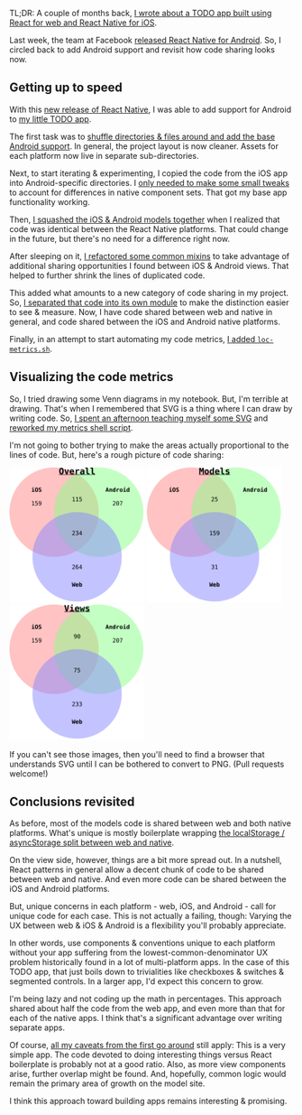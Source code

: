 <nav role="navigation" class="table-of-contents"></nav>

TL;DR: A couple of months back, [I wrote about a TODO app built using React
for web and React Native for iOS][rnpart1]. 

Last week, the team at Facebook 
[released React Native for Android][rnandroid]. So, I circled back to add
Android support and revisit how code sharing looks now.

[rnandroid]: https://code.facebook.com/posts/1189117404435352/
[rnpart1]: http://blog.lmorchard.com/2015/07/22/react-multiplatform/
[reactmultiplatform]: https://github.com/lmorchard/react-multiplatform

## Getting up to speed

With this [new release of React Native][rnandroid], I was able to add support
for Android to [my little TODO app][reactmultiplatform].
  
The first task was to [shuffle directories & files around and add the base
Android support][c1]. In general, the project layout is now cleaner.
Assets for each platform now live in separate sub-directories.

[c1]: https://github.com/lmorchard/react-multiplatform/commit/38fb7afe67f8c339b8d51c69a1f515a5a91e97c7

Next, to start iterating & experimenting, I copied the code from the iOS app
into Android-specific directories. I [only needed to make some small
tweaks][c2] to account for differences in native component sets. That got my
base app functionality working.

[c2]: https://github.com/lmorchard/react-multiplatform/commit/fd80e9859400744ac5fcffc8f7d75d6703a3856d

Then, [I squashed the iOS & Android models together][c3] when I realized that
code was identical between the React Native platforms. That could change in
the future, but there's no need for a difference right now.

[c3]: https://github.com/lmorchard/react-multiplatform/commit/dd8b6b307c31b67fde23c6b090e7b1f1d8b0f579

After sleeping on it, [I refactored some common mixins][c4] to take advantage of
additional sharing opportunities I found between iOS & Android views. That
helped to further shrink the lines of duplicated code.

[c4]: https://github.com/lmorchard/react-multiplatform/commit/ea7abb421b7e0486b2d3de42001724343f832901

This added what amounts to a new category of code sharing in my project. So,
[I separated that code into its own module][c5] to make the distinction easier
to see & measure.  Now, I have code shared between web and native in general,
and code shared between the iOS and Android native platforms.

[c5]: https://github.com/lmorchard/react-multiplatform/commit/cdbbff72cb941fac75f68c1c91279fa780997b26

Finally, in an attempt to start automating my code metrics, [I added
`loc-metrics.sh`][c6].

[c6]: https://github.com/lmorchard/react-multiplatform/commit/d5149768e116571d0a1a059d1ff16e1cfc45fcfd

## Visualizing the code metrics

So, I tried drawing some Venn diagrams in my notebook. But, I'm terrible at
drawing. That's when I remembered that SVG is a thing where I can draw by
writing code. So, [I spent an afternoon teaching myself some SVG][svgtutorial]
and [reworked my metrics shell script][c7].

[c7]: https://github.com/lmorchard/react-multiplatform/commit/0014232c9858e082414e094be021170fda19aab0
[svgtutorial]: https://developer.mozilla.org/en-US/docs/Web/SVG/Tutorial

I'm not going to bother trying to make the areas actually proportional to the
lines of code. But, here's a rough picture of code sharing:

<img style="width: 240px" src="/uploads/2015/react-native-android/shared-overall.svg">
<img style="width: 240px" src="/uploads/2015/react-native-android/shared-models.svg">
<img style="width: 240px" src="/uploads/2015/react-native-android/shared-views.svg">

If you can't see those images, then you'll need to find a browser that understands
SVG until I can be bothered to convert to PNG. (Pull requests welcome!)

## Conclusions revisited

As before, most of the models code is shared between web and both native
platforms. What's unique is mostly boilerplate wrapping [the localStorage /
asyncStorage split between web and native][storagesplit].

[storagesplit]: http://blog.lmorchard.com/2015/07/22/react-multiplatform/#forking-sharing-model-code-for-persistence

On the view side, however, things are a bit more spread out. In a nutshell,
React patterns in general allow a decent chunk of code to be shared between
web and native. And even more code can be shared between the iOS and Android
platforms.

But, unique concerns in each platform - web, iOS, and Android - call for
unique code for each case. This is not actually a failing, though: Varying the
UX between web & iOS & Android is a flexibility you'll probably appreciate. 

In other words, use components & conventions unique to each
platform without your app suffering from the lowest-common-denominator UX
problem historically found in a lot of multi-platform apps. In the case of this
TODO app, that just boils down to trivialities like checkboxes & switches &
segmented controls. In a larger app, I'd expect this concern to grow.

I'm being lazy and not coding up the math in percentages. This approach shared
about half the code from the web app, and even more than that for each of the
native apps. I think that's a significant advantage over writing separate
apps.

Of course, [all my caveats from the first go
around][caveats] still apply: This is a very simple app. The code devoted to
doing interesting things versus React boilerplate is probably not at a good
ratio. Also, as more view components arise, further overlap might be found.
And, hopefully, common logic would remain the primary area of growth on the
model site.

[caveats]: http://blog.lmorchard.com/2015/07/22/react-multiplatform/#conclusion

I think this approach toward building apps remains interesting & promising. 

<!-- vim: set wrap wm=5 syntax=markdown textwidth=78: -->

